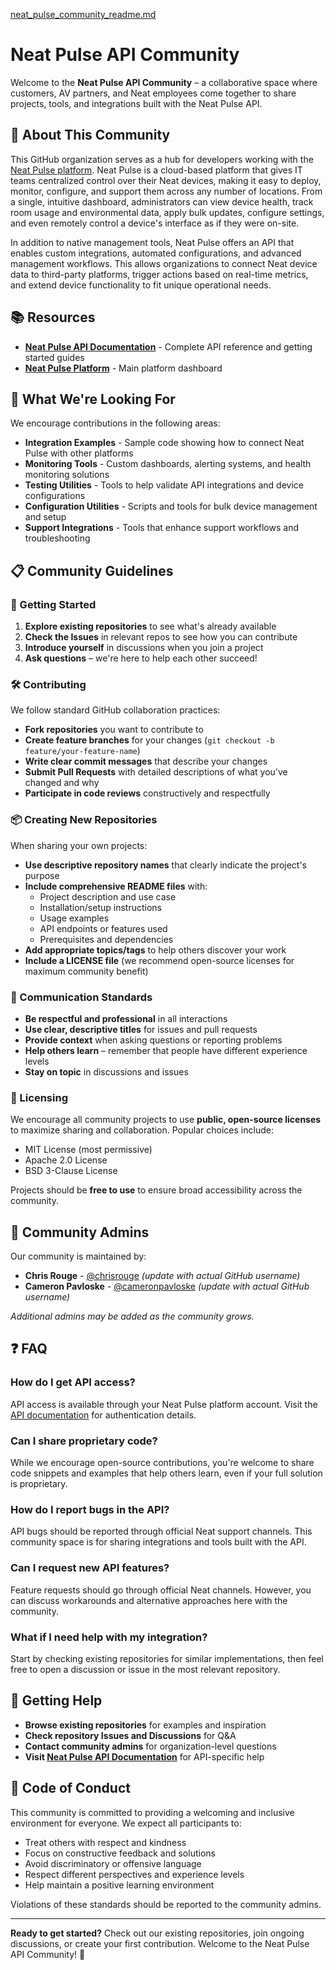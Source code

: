 
[neat_pulse_community_readme.md](https://github.com/user-attachments/files/21777996/neat_pulse_community_readme.md)
# Neat Pulse API Community

Welcome to the **Neat Pulse API Community** – a collaborative space where customers, AV partners, and Neat employees come together to share projects, tools, and integrations built with the Neat Pulse API.

## 🌟 About This Community

This GitHub organization serves as a hub for developers working with the [Neat Pulse platform](https://pulse.neat.no). Neat Pulse is a cloud-based platform that gives IT teams centralized control over their Neat devices, making it easy to deploy, monitor, configure, and support them across any number of locations. From a single, intuitive dashboard, administrators can view device health, track room usage and environmental data, apply bulk updates, configure settings, and even remotely control a device's interface as if they were on-site.

In addition to native management tools, Neat Pulse offers an API that enables custom integrations, automated configurations, and advanced management workflows. This allows organizations to connect Neat device data to third-party platforms, trigger actions based on real-time metrics, and extend device functionality to fit unique operational needs.

## 📚 Resources

- **[Neat Pulse API Documentation](https://api.pulse.neat.no/docs/)** - Complete API reference and getting started guides
- **[Neat Pulse Platform](https://pulse.neat.no)** - Main platform dashboard

## 🤝 What We're Looking For

We encourage contributions in the following areas:

- **Integration Examples** - Sample code showing how to connect Neat Pulse with other platforms
- **Monitoring Tools** - Custom dashboards, alerting systems, and health monitoring solutions
- **Testing Utilities** - Tools to help validate API integrations and device configurations
- **Configuration Utilities** - Scripts and tools for bulk device management and setup
- **Support Integrations** - Tools that enhance support workflows and troubleshooting

## 📋 Community Guidelines

### 🌱 Getting Started
1. **Explore existing repositories** to see what's already available
2. **Check the Issues** in relevant repos to see how you can contribute
3. **Introduce yourself** in discussions when you join a project
4. **Ask questions** – we're here to help each other succeed!

### 🛠️ Contributing
We follow standard GitHub collaboration practices:

- **Fork repositories** you want to contribute to
- **Create feature branches** for your changes (`git checkout -b feature/your-feature-name`)
- **Write clear commit messages** that describe your changes
- **Submit Pull Requests** with detailed descriptions of what you've changed and why
- **Participate in code reviews** constructively and respectfully

### 📦 Creating New Repositories
When sharing your own projects:

- **Use descriptive repository names** that clearly indicate the project's purpose
- **Include comprehensive README files** with:
  - Project description and use case
  - Installation/setup instructions
  - Usage examples
  - API endpoints or features used
  - Prerequisites and dependencies
- **Add appropriate topics/tags** to help others discover your work
- **Include a LICENSE file** (we recommend open-source licenses for maximum community benefit)

### 💬 Communication Standards
- **Be respectful and professional** in all interactions
- **Use clear, descriptive titles** for issues and pull requests
- **Provide context** when asking questions or reporting problems
- **Help others learn** – remember that people have different experience levels
- **Stay on topic** in discussions and issues

### 📄 Licensing
We encourage all community projects to use **public, open-source licenses** to maximize sharing and collaboration. Popular choices include:
- MIT License (most permissive)
- Apache 2.0 License
- BSD 3-Clause License

Projects should be **free to use** to ensure broad accessibility across the community.

## 👥 Community Admins

Our community is maintained by:

- **Chris Rouge** - [@chrisrouge](https://github.com/chrisrouge) *(update with actual GitHub username)*
- **Cameron Pavloske** - [@cameronpavloske](https://github.com/cameronpavloske) *(update with actual GitHub username)*

*Additional admins may be added as the community grows.*

## ❓ FAQ

### How do I get API access?
API access is available through your Neat Pulse platform account. Visit the [API documentation](https://api.pulse.neat.no/docs/) for authentication details.

### Can I share proprietary code?
While we encourage open-source contributions, you're welcome to share code snippets and examples that help others learn, even if your full solution is proprietary.

### How do I report bugs in the API?
API bugs should be reported through official Neat support channels. This community space is for sharing integrations and tools built with the API.

### Can I request new API features?
Feature requests should go through official Neat channels. However, you can discuss workarounds and alternative approaches here with the community.

### What if I need help with my integration?
Start by checking existing repositories for similar implementations, then feel free to open a discussion or issue in the most relevant repository.

## 🚀 Getting Help

- **Browse existing repositories** for examples and inspiration
- **Check repository Issues and Discussions** for Q&A
- **Contact community admins** for organization-level questions
- **Visit [Neat Pulse API Documentation](https://api.pulse.neat.no/docs/)** for API-specific help

## 📜 Code of Conduct

This community is committed to providing a welcoming and inclusive environment for everyone. We expect all participants to:

- Treat others with respect and kindness
- Focus on constructive feedback and solutions
- Avoid discriminatory or offensive language
- Respect different perspectives and experience levels
- Help maintain a positive learning environment

Violations of these standards should be reported to the community admins.

---

**Ready to get started?** Check out our existing repositories, join ongoing discussions, or create your first contribution. Welcome to the Neat Pulse API Community! 🎉
